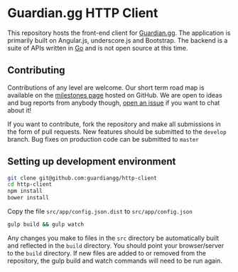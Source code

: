 # Guardian.gg HTTP Client

This repository hosts the front-end client for [Guardian.gg](https://guardian.gg). The application is primarily built 
on Angular.js, underscore.js and Bootstrap. The backend is a suite of APIs written in [Go](https://golang.org/) and 
is not open source at this time.

## Contributing
Contributions of any level are welcome. Our short term road map is available on the 
[milestones page](https://github.com/guardiangg/http-client/milestones) hosted on GitHub. We are open to ideas and 
bug reports from anybody though, [open an issue](https://github.com/guardiangg/http-client/issues?q=is:open%20is:issue) 
if you want to chat about it!

If you want to contribute, fork the repository and make all submissions in the form of pull requests. New features 
should be submitted to the `develop` branch. Bug fixes on production code can be submitted to `master`

## Setting up development environment
```sh
git clone git@github.com:guardiangg/http-client
cd http-client
npm install
bower install
```
Copy the file `src/app/config.json.dist` to `src/app/config.json`
```sh
gulp build && gulp watch
```
Any changes you make to files in the `src` directory be automatically built and reflected in the `build` directory. 
You should point your browser/server to the `build` directory. If new files are added to or removed from the 
repository, the gulp build and watch commands will need to be run again.
